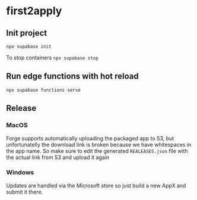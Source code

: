 # first2apply

## Init project
`npx supabase init`

To stop containers
`npx supabase stop`

## Run edge functions with hot reload
`npx supabase functions serve`

## Release

### MacOS
Forge supports automatically uploading the packaged app to S3, but unfortunatelly the download link is broken because we have whitespaces in the app name. So make sure to edit the generated `REALEASES.json` file with the actual link from S3 and upload it again

### Windows
Updates are handled via the Microsoft store so just build a new AppX and submit it there.